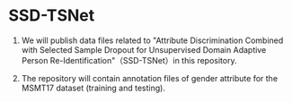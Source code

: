 # SSD-TSNet


1. We will publish data files related to "Attribute Discrimination Combined with Selected Sample Dropout for Unsupervised Domain Adaptive Person Re-Identification"（SSD-TSNet）in this repository.


2. The repository will contain annotation files of gender attribute for the MSMT17 dataset (training and testing).
